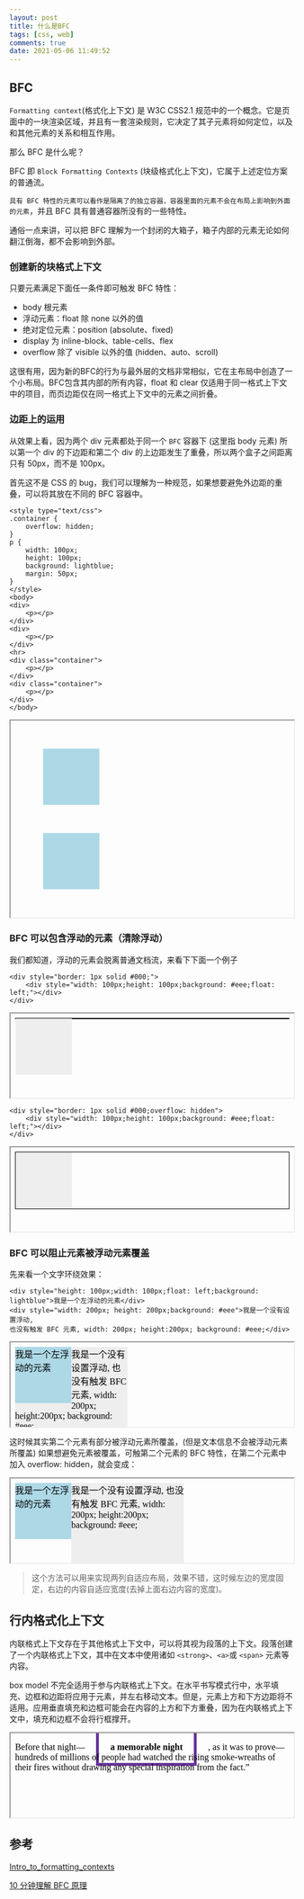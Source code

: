 ```yaml
---
layout: post
title: 什么是BFC
tags: [css, web]
comments: true
date: 2021-05-06 11:49:52
---
```

## BFC
`Formatting context`(格式化上下文) 是 W3C CSS2.1 规范中的一个概念。它是页面中的一块渲染区域，并且有一套渲染规则，它决定了其子元素将如何定位，以及和其他元素的关系和相互作用。


那么 BFC 是什么呢？

BFC 即 `Block Formatting Contexts` (块级格式化上下文)，它属于上述定位方案的普通流。

`具有 BFC 特性的元素可以看作是隔离了的独立容器，容器里面的元素不会在布局上影响到外面的元素`，并且 BFC 具有普通容器所没有的一些特性。

通俗一点来讲，可以把 BFC 理解为一个封闭的大箱子，箱子内部的元素无论如何翻江倒海，都不会影响到外部。

<!-- more -->

### 创建新的块格式上下文
只要元素满足下面任一条件即可触发 BFC 特性：

* body 根元素
* 浮动元素：float 除 none 以外的值
* 绝对定位元素：position (absolute、fixed)
* display 为 inline-block、table-cells、flex
* overflow 除了 visible 以外的值 (hidden、auto、scroll)

这很有用，因为新的BFC的行为与最外层的文档非常相似，它在主布局中创造了一个小布局。BFC包含其内部的所有内容，float 和 clear 仅适用于同一格式上下文中的项目，而页边距仅在同一格式上下文中的元素之间折叠。

### 边距上的运用
从效果上看，因为两个 div 元素都处于同一个 `BFC` 容器下 (这里指 body 元素) 所以第一个 div 的下边距和第二个 div 的上边距发生了重叠，所以两个盒子之间距离只有 50px，而不是 100px。

首先这不是 CSS 的 bug，我们可以理解为一种规范，如果想要避免外边距的重叠，可以将其放在不同的 BFC 容器中。
```
<style type="text/css">
.container {
    overflow: hidden;
}
p {
    width: 100px;
    height: 100px;
    background: lightblue;
    margin: 50px;
}
</style>
<body>
<div>
    <p></p>
</div>
<div>
    <p></p>
</div>
<hr>
<div class="container">
    <p></p>
</div>
<div class="container">
    <p></p>
</div>
</body>
```
<iframe width="100%" height="350px" srcdoc='
<style type="text/css">
.container {
    overflow: hidden;
}
p {
    width: 100px;
    height: 100px;
    background: lightblue;
    margin: 50px;
}
</style>
<body>
<div>
    <p></p>
</div>
<div>
    <p></p>
</div>
<hr>
<div class="container">
    <p></p>
</div>
<div class="container">
    <p></p>
</div>
</body>
'>
</iframe>

### BFC 可以包含浮动的元素（清除浮动）
我们都知道，浮动的元素会脱离普通文档流，来看下下面一个例子
```
<div style="border: 1px solid #000;">
    <div style="width: 100px;height: 100px;background: #eee;float: left;"></div>
</div>
```
<iframe width="100%" height="150px" srcdoc='
<body>
<div style="border: 1px solid #000;">
    <div style="width: 100px;height: 100px;background: #eee;float: left;"></div>
</div>
</body>
'>
</iframe>

```
<div style="border: 1px solid #000;overflow: hidden">
    <div style="width: 100px;height: 100px;background: #eee;float: left;"></div>
</div>
```

<iframe width="100%" height="150px" srcdoc='
<body>
<div style="border: 1px solid #000;overflow: hidden">
    <div style="width: 100px;height: 100px;background: #eee;float: left;"></div>
</div>
</body>
'>
</iframe>

### BFC 可以阻止元素被浮动元素覆盖
先来看一个文字环绕效果：
```
<div style="height: 100px;width: 100px;float: left;background: lightblue">我是一个左浮动的元素</div>
<div style="width: 200px; height: 200px;background: #eee">我是一个没有设置浮动, 
也没有触发 BFC 元素, width: 200px; height:200px; background: #eee;</div>
```
<iframe width="100%" height="150px" srcdoc='
<body>
<div style="height: 100px;width: 100px;float: left;background: lightblue">我是一个左浮动的元素</div>
<div style="width: 200px; height: 200px;background: #eee;">我是一个没有设置浮动, 
也没有触发 BFC 元素, width: 200px; height:200px; background: #eee;</div>
</body>
'>
</iframe>

这时候其实第二个元素有部分被浮动元素所覆盖，(但是文本信息不会被浮动元素所覆盖) 如果想避免元素被覆盖，可触第二个元素的 BFC 特性，在第二个元素中加入 overflow: hidden，就会变成：

<iframe width="100%" height="150px" srcdoc='
<body>
<div style="height: 100px;width: 100px;float: left;background: lightblue">我是一个左浮动的元素</div>
<div style="width: 200px; height: 200px;background: #eee;overflow: hidden;">我是一个没有设置浮动, 
也没有触发 BFC 元素, width: 200px; height:200px; background: #eee;</div>
</body>
'>
</iframe>

> 这个方法可以用来实现两列自适应布局，效果不错，这时候左边的宽度固定，右边的内容自适应宽度(去掉上面右边内容的宽度)。
## 行内格式化上下文
内联格式上下文存在于其他格式上下文中，可以将其视为段落的上下文。段落创建了一个内联格式上下文，其中在文本中使用诸如 `<strong>`、`<a>`或 `<span>` 元素等内容。

box model 不完全适用于参与内联格式上下文。在水平书写模式行中，水平填充、边框和边距将应用于元素，并左右移动文本。但是，元素上方和下方边距将不适用。应用垂直填充和边框可能会在内容的上方和下方重叠，因为在内联格式上下文中，填充和边框不会将行框撑开。

<iframe width="100%" height="150px" srcdoc="
<style type='text/css'>
    strong {
    margin: 20px;
    padding: 20px;
    border: 5px solid rebeccapurple;
}
</style>
<body>
<p>Before that night—<strong>a memorable night</strong>, as it was to prove—hundreds of millions of people had watched the rising smoke-wreaths of their fires without drawing any special inspiration from the fact.”</p>
</body>
">
</iframe>


## 参考
[Intro_to_formatting_contexts](https://developer.mozilla.org/zh-CN/docs/Web/CSS/CSS_Flow_Layout/Intro_to_formatting_contexts)

[10 分钟理解 BFC 原理](https://zhuanlan.zhihu.com/p/25321647)